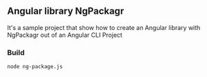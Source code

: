 ## Angular library NgPackagr
It's a sample project that show how to create an Angular library with NgPackagr out of an Angular CLI Project

### Build
`node ng-package.js`